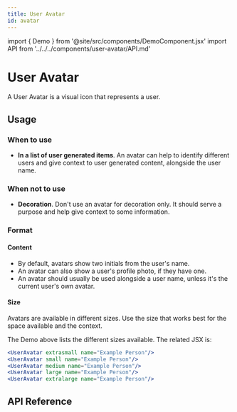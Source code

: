 ```yaml
---
title: User Avatar
id: avatar
---
```


import { Demo } from '@site/src/components/DemoComponent.jsx'
import API from '../../../components/user-avatar/API.md'

# User Avatar

A User Avatar is a visual icon that represents a user.

<Demo
    path="user-avatar--default"
    height="110px"
/>

## Usage

### When to use

-   **In a list of user generated items**. An avatar can help to identify different users and give context to user generated content, alongside the user name.

### When not to use

-   **Decoration**. Don't use an avatar for decoration only. It should serve a purpose and help give context to some information.

### Format

#### Content

-   By default, avatars show two initials from the user's name.
-   An avatar can also show a user's profile photo, if they have one.
-   An avatar should usually be used alongside a user name, unless it's the current user's own avatar.

#### Size

<Demo
    path="user-avatar--sizes"
    height="150px"
/>

Avatars are available in different sizes. Use the size that works best for the space available and the context.

The Demo above lists the different sizes available. The related JSX is:

```jsx
<UserAvatar extrasmall name="Example Person"/>
<UserAvatar small name="Example Person"/>
<UserAvatar medium name="Example Person"/>
<UserAvatar large name="Example Person"/>
<UserAvatar extralarge name="Example Person"/>
```

## API Reference

<API />
